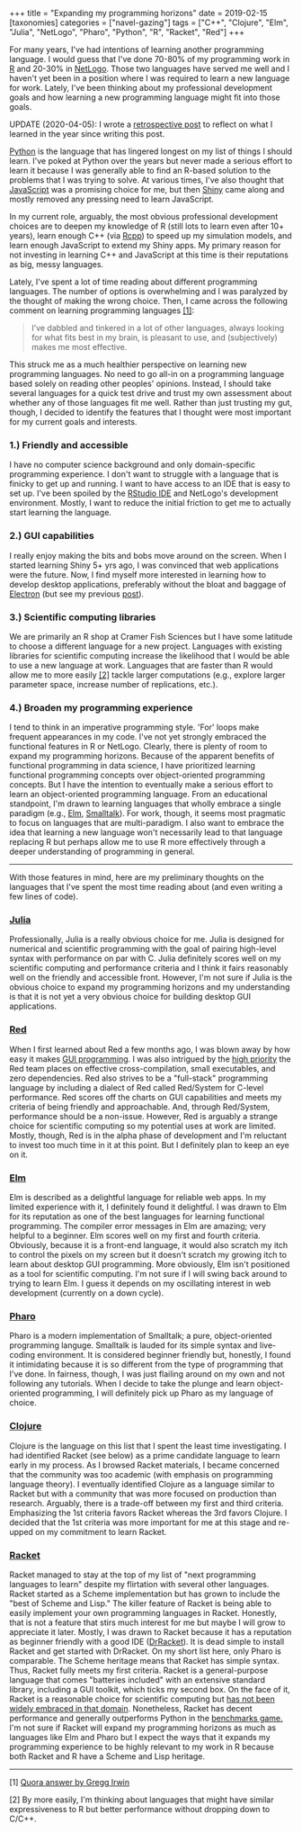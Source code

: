 +++
title = "Expanding my programming horizons"
date = 2019-02-15
[taxonomies]
categories = ["navel-gazing"]
tags = ["C++", "Clojure", "Elm", "Julia", "NetLogo", "Pharo", "Python", "R", "Racket", "Red"]
+++

For many years, I've had intentions of learning another programming language. I would guess that I've done 70-80% of my programming work in [R](https://www.r-project.org) and 20-30% in [NetLogo](https://ccl.northwestern.edu/netlogo/). Those two languages have served me well and I haven't yet been in a position where I was required to learn a new language for work. Lately, I've been thinking about my professional development goals and how learning a new programming language might fit into those goals.

<!-- more -->

UPDATE (2020-04-05): I wrote a [retrospective post](/posts/programming-horizons-revisited/) to reflect on what I learned in the year since writing this post.

[Python](https://www.python.org) is the language that has lingered longest on my list of things I should learn. I've poked at Python over the years but never made a serious effort to learn it because I was generally able to find an R-based solution to the problems that I was trying to solve. At various times, I've also thought that [JavaScript](https://www.javascript.com) was a promising choice for me, but then [Shiny](https://shiny.rstudio.com) came along and mostly removed any pressing need to learn JavaScript.

In my current role, arguably, the most obvious professional development choices are to deepen my knowledge of R (still lots to learn even after 10+ years), learn enough C++ (via [Rcpp](http://www.rcpp.org)) to speed up my simulation models, and learn enough JavaScript to extend my Shiny apps. My primary reason for not investing in learning C++ and JavaScript at this time is their reputations as big, messy languages.

Lately, I've spent a lot of time reading about different programming languages. The number of options is overwhelming and I was paralyzed by the thought of making the wrong choice. Then, I came across the following comment on learning programming languages [[1]](#1):

>I’ve dabbled and tinkered in a lot of other languages, always looking for what fits best in my brain, is pleasant to use, and (subjectively) makes me most effective.

This struck me as a much healthier perspective on learning new programming languages. No need to go all-in on a programming language based solely on reading other peoples' opinions. Instead, I should take several languages for a quick test drive and trust my own assessment about whether any of those languages fit me well. Rather than just trusting my gut, though, I decided to identify the features that I thought were most important for my current goals and interests. 

### 1.) Friendly and accessible

I have no computer science background and only domain-specific programming experience. I don't want to struggle with a language that is finicky to get up and running. I want to have access to an IDE that is easy to set up. I've been spoiled by the [RStudio IDE](https://www.rstudio.com/products/rstudio/) and NetLogo's development environment. Mostly, I want to reduce the initial friction to get me to actually start learning the language.

### 2.) GUI capabilities

I really enjoy making the bits and bobs move around on the screen. When I started learning Shiny 5+ yrs ago, I was convinced that web applications were the future. Now, I find myself more interested in learning how to develop desktop applications, preferably without the bloat and baggage of [Electron](https://electronjs.org) (but see my previous [post](/post/deploy-shiny-electron/)).

### 3.) Scientific computing libraries

We are primarily an R shop at Cramer Fish Sciences but I have some latitude to choose a different language for a new project. Languages with existing libraries for scientific computing increase the likelihood that I would be able to use a new language at work. Languages that are faster than R would allow me to more easily [[2]](#2) tackle larger computations (e.g., explore larger parameter space, increase number of replications, etc.).  

### 4.) Broaden my programming experience

I tend to think in an imperative programming style. 'For' loops make frequent appearances in my code. I've not yet strongly embraced the functional features in R or NetLogo. Clearly, there is plenty of room to expand my programming horizons. Because of the apparent benefits of functional programming in data science, I have prioritized learning functional programming concepts over object-oriented programming concepts. But I have the intention to eventually make a serious effort to learn an object-oriented programming language. From an educational standpoint, I'm drawn to learning languages that wholly embrace a single paradigm (e.g., [Elm](https://elm-lang.org), [Smalltalk](https://en.wikipedia.org/wiki/Smalltalk)). For work, though, it seems most pragmatic to focus on languages that are multi-paradigm. I also want to embrace the idea that learning a new language won't necessarily lead to that language replacing R but perhaps allow me to use R more effectively through a deeper understanding of programming in general.

***

With those features in mind, here are my preliminary thoughts on the languages that I've spent the most time reading about (and even writing a few lines of code). 

### [Julia](https://www.julialang.org)

Professionally, Julia is a really obvious choice for me. Julia is designed for numerical and scientific programming with the goal of pairing high-level syntax with performance on par with C. Julia definitely scores well on my scientific computing and performance criteria and I think it fairs reasonably well on the friendly and accessible front. However, I'm not sure if Julia is the obvious choice to expand my programming horizons and my understanding is that it is not yet a very obvious choice for building desktop GUI applications. 

### [Red](https://www.red-lang.org)

When I first learned about Red a few months ago, I was blown away by how easy it makes [GUI programming](https://redprogramming.com/Short%20Red%20Code%20Examples.html). I was also intrigued by the [high priority](https://www.red-lang.org/p/about.html) the Red team places on effective cross-compilation, small executables, and zero dependencies. Red also strives to be a "full-stack" programming language by including a dialect of Red called Red/System for C-level performance. Red scores off the charts on GUI capabilities and meets my criteria of being friendly and approachable. And, through Red/System, performance should be a non-issue. However, Red is arguably a strange choice for scientific computing so my potential uses at work are limited. Mostly, though, Red is in the alpha phase of development and I'm reluctant to invest too much time in it at this point. But I definitely plan to keep an eye on it.

### [Elm](https://elm-lang.org)

Elm is described as a delightful language for reliable web apps. In my limited experience with it, I definitely found it delightful. I was drawn to Elm for its reputation as one of the best languages for learning functional programming. The compiler error messages in Elm are amazing; very helpful to a beginner. Elm scores well on my first and fourth criteria. Obviously, because it is a front-end language, it would also scratch my itch to control the pixels on my screen but it doesn't scratch my growing itch to learn about desktop GUI programming. More obviously, Elm isn't positioned as a tool for scientific computing. I'm not sure if I will swing back around to trying to learn Elm. I guess it depends on my oscillating interest in web development (currently on a down cycle). 

### [Pharo](https://pharo.org)

Pharo is a modern implementation of Smalltalk; a pure, object-oriented programming languge. Smalltalk is lauded for its simple syntax and live-coding environment. It is considered beginner friendly but, honestly, I found it intimidating because it is so different from the type of programming that I've done. In fairness, though, I was just flailing around on my own and not following any tutorials. When I decide to take the plunge and learn object-oriented programming, I will definitely pick up Pharo as my language of choice.

### [Clojure](https://clojure.org)

Clojure is the language on this list that I spent the least time investigating. I had identified Racket (see below) as a prime candidate language to learn early in my process. As I browsed Racket materials, I became concerned that the community was too academic (with emphasis on programming language theory). I eventually identified Clojure as a language similar to Racket but with a community that was more focused on production than research. Arguably, there is a trade-off between my first and third criteria. Emphasizing the 1st criteria favors Racket whereas the 3rd favors Clojure. I decided that the 1st criteria was more important for me at this stage and re-upped on my commitment to learn Racket.

### [Racket](https://www.racket-lang.org)

Racket managed to stay at the top of my list of "next programming languages to learn" despite my flirtation with several other languages. Racket started as a Scheme implementation but has grown to include the "best of Scheme and Lisp." The killer feature of Racket is being able to easily implement your own programming languages in Racket. Honestly, that is not a feature that stirs much interest for me but maybe I will grow to appreciate it later. Mostly, I was drawn to Racket because it has a reputation as beginner friendly with a good IDE ([DrRacket](https://docs.racket-lang.org/drracket/index.html)). It is dead simple to install Racket and get started with DrRacket. On my short list here, only Pharo is comparable. The Scheme heritage means that Racket has simple syntax. Thus, Racket fully meets my first criteria. Racket is a general-purpose language that comes "batteries included" with an extensive standard library, including a GUI toolkit, which ticks my second box. On the face of it, Racket is a reasonable choice for scientific computing but [has not been widely embraced in that domain](https://github.com/racket/racket/wiki/Scientific-Computing). Nonetheless, Racket has decent performance and generally outperforms Python in the [benchmarks game.](https://benchmarksgame-team.pages.debian.net/benchmarksgame/fastest/racket-python3.html) I'm not sure if Racket will expand my programming horizons as much as languages like Elm and Pharo but I expect the ways that it expands my programming experience to be highly relevant to my work in R because both Racket and R have a Scheme and Lisp heritage. 

***

<a name="1"></a> [1] [Quora answer by Gregg Irwin](https://www.quora.com/Why-is-using-a-GUI-in-most-of-all-programming-languages-such-a-hassle-given-that-Rebol-and-Red-have-such-elegant-solutions)

<a name="2"></a> [2] By more easily, I'm thinking about languages that might have similar expressiveness to R but better performance without dropping down to C/C++.

